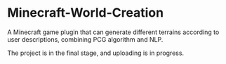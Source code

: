 # Minecraft-World-Creation
A Minecraft game plugin that can generate different terrains according to user descriptions, combining PCG algorithm and NLP.

The project is in the final stage, and uploading is in progress.

